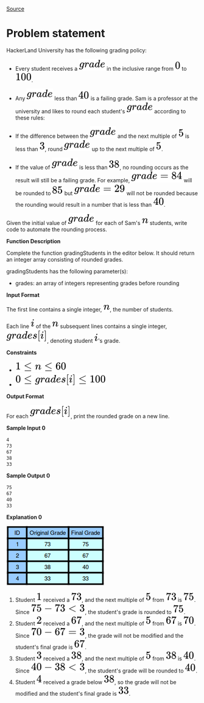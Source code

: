 [Source](https://www.hackerrank.com/challenges/grading)
# Problem statement
HackerLand University has the following grading policy:


* Every student receives a ![](./Resources/Element1.svg) in the inclusive range from ![](./Resources/Element2.svg) to ![](./Resources/Element3.svg).
* Any ![](./Resources/Element1.svg) less than ![](./Resources/Element4.svg) is a failing grade. 
Sam is a professor at the university and likes to round each student's ![](./Resources/Element1.svg) according to these rules:


* If the difference between the ![](./Resources/Element1.svg) and the next multiple of ![](./Resources/Element5.svg) is less than ![](./Resources/Element6.svg), round ![](./Resources/Element1.svg) up to the next multiple of ![](./Resources/Element5.svg).
* If the value of ![](./Resources/Element1.svg) is less than ![](./Resources/Element7.svg), no rounding occurs as the result will still be a failing grade.
For example, ![](./Resources/Element8.svg) will be rounded to ![](./Resources/Element9.svg) but ![](./Resources/Element10.svg) will not be rounded because the rounding would result in a number that is less than ![](./Resources/Element4.svg).  

Given the initial value of ![](./Resources/Element1.svg) for each of Sam's ![](./Resources/Element11.svg) students, write code to automate the rounding process.   


**Function Description**  

Complete the function gradingStudents in the editor below.  It should return an integer array consisting of rounded grades.  

gradingStudents has the following parameter(s):  


* grades:  an array of integers representing grades before rounding  

**Input Format**

The first line contains a single integer, ![](./Resources/Element11.svg), the number of students. 


Each line ![](./Resources/Element12.svg) of the ![](./Resources/Element11.svg) subsequent lines contains a single integer, ![](./Resources/Element13.svg), denoting student ![](./Resources/Element12.svg)'s grade.


**Constraints**


* ![](./Resources/Element14.svg)
* ![](./Resources/Element15.svg)

**Output Format**

For each ![](./Resources/Element13.svg), print the rounded grade on a new line.


**Sample Input 0**

```
4
73
67
38
33
```

**Sample Output 0**

```
75
67
40
33
```

**Explanation 0**

![](./Resources/1484768684-54439977a1-curving2.png)


1. Student ![](./Resources/Element16.svg) received a ![](./Resources/Element17.svg), and the next multiple of ![](./Resources/Element5.svg) from ![](./Resources/Element17.svg) is ![](./Resources/Element18.svg). Since ![](./Resources/Element19.svg), the student's grade is rounded to ![](./Resources/Element18.svg).
2. Student ![](./Resources/Element20.svg) received a ![](./Resources/Element21.svg), and the next multiple of ![](./Resources/Element5.svg) from ![](./Resources/Element21.svg) is ![](./Resources/Element22.svg). Since ![](./Resources/Element23.svg), the grade will not be modified and the student's final grade is ![](./Resources/Element21.svg).
3. Student ![](./Resources/Element6.svg) received a ![](./Resources/Element7.svg), and the next multiple of ![](./Resources/Element5.svg) from ![](./Resources/Element7.svg) is ![](./Resources/Element4.svg). Since ![](./Resources/Element24.svg), the student's grade will be rounded to ![](./Resources/Element4.svg).
4. Student ![](./Resources/Element25.svg) received a grade below ![](./Resources/Element7.svg), so the grade will not be modified and the student's final grade is ![](./Resources/Element26.svg).
